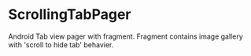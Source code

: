 # ScrollingTabPager

Android Tab view pager with fragment. Fragment contains image gallery with 'scroll to hide tab' behavier.
